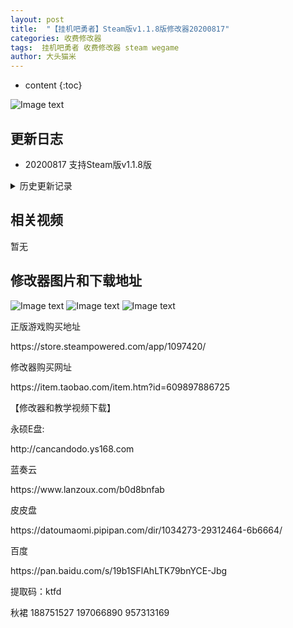 ```yaml
---
layout: post
title:  "【挂机吧勇者】Steam版v1.1.8版修改器20200817"
categories: 收费修改器
tags:  挂机吧勇者 收费修改器 steam wegame
author: 大头猫米
---
```


* content
{:toc}

![Image text](https://datoumaomi.github.io/pic/ggg/guajibayongzhe/logo.jpg)

##  更新日志

 - 20200817  支持Steam版v1.1.8版




<details>
<summary>历史更新记录</summary>
<p>无</p>
</details>

## 相关视频
暂无

## 修改器图片和下载地址

![Image text](https://datoumaomi.github.io/pic/ggg/guajibayongzhe/1.jpg)
![Image text](https://datoumaomi.github.io/pic/ggg/guajibayongzhe/2.jpg)
![Image text](https://datoumaomi.github.io/pic/ggg/guajibayongzhe/3.jpg)


<p>正版游戏购买地址</p>
<p>https://store.steampowered.com/app/1097420/</p>
<p></p>
<p>修改器购买网址</p>
https://item.taobao.com/item.htm?id=609897886725
<p></p>
【修改器和教学视频下载】
<p></p>
永硕E盘:
<p></p>
http://cancandodo.ys168.com
<p></p>
蓝奏云
<p></p>
https://www.lanzoux.com/b0d8bnfab
<p></p>
皮皮盘
<p></p>
https://datoumaomi.pipipan.com/dir/1034273-29312464-6b6664/
<p></p>
百度
<p></p>
https://pan.baidu.com/s/19b1SFlAhLTK79bnYCE-Jbg 
<p></p>
提取码：ktfd
<p></p>
<p>秋裙 188751527 197066890 957313169</p>
